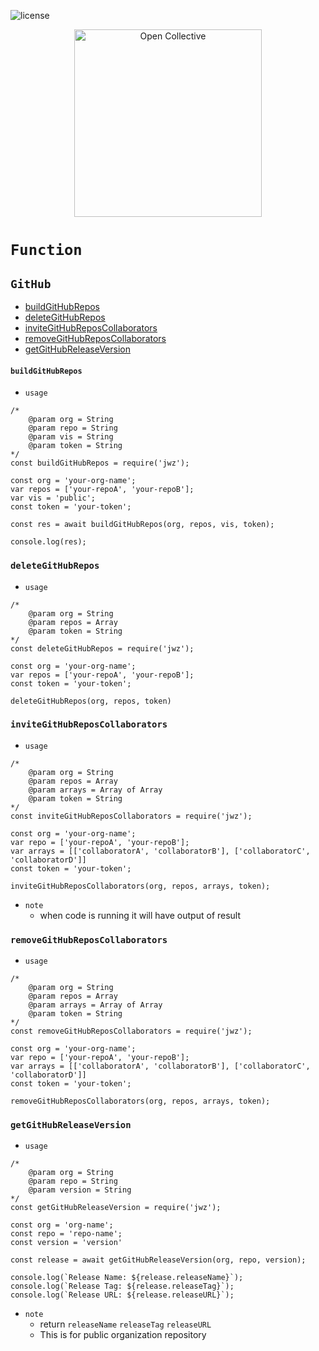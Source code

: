 ![license](https://img.shields.io/badge/license-MIT-blue)
<div align="center">
  <a href="https://opencollective.com/jetsadawijit" target="_blank" rel="noopener noreferrer">
    <img width="300" src="https://opencollective.com/public/images/opencollectivelogo.svg" alt="Open Collective">
  </a>
</div>

# `Function`
## `GitHub`
- [buildGitHubRepos](#buildGitHubRepos)
- [deleteGitHubRepos](#deletegithubrepos)
- [inviteGitHubReposCollaborators](#invitegithubreposcollaborators)
- [removeGitHubReposCollaborators](#removegithubreposcollaborators)
- [getGitHubReleaseVersion](#getgithubreleaseversion)
#### `buildGitHubRepos`
- `usage`
```
/*
    @param org = String
    @param repo = String
    @param vis = String
    @param token = String
*/
const buildGitHubRepos = require('jwz');

const org = 'your-org-name';
var repos = ['your-repoA', 'your-repoB'];
var vis = 'public';
const token = 'your-token';

const res = await buildGitHubRepos(org, repos, vis, token);

console.log(res);
```
### `deleteGitHubRepos`
- `usage`
```
/*
    @param org = String
    @param repos = Array
    @param token = String
*/
const deleteGitHubRepos = require('jwz');

const org = 'your-org-name';
var repos = ['your-repoA', 'your-repoB'];
const token = 'your-token';

deleteGitHubRepos(org, repos, token)
```
### `inviteGitHubReposCollaborators`
- `usage`
```
/*
    @param org = String
    @param repos = Array
    @param arrays = Array of Array
    @param token = String
*/
const inviteGitHubReposCollaborators = require('jwz');

const org = 'your-org-name';
var repo = ['your-repoA', 'your-repoB'];
var arrays = [['collaboratorA', 'collaboratorB'], ['collaboratorC', 'collaboratorD']]
const token = 'your-token';

inviteGitHubReposCollaborators(org, repos, arrays, token);
```
- `note`
    - when code is running it will have output of result
### `removeGitHubReposCollaborators`
- `usage`
```
/*
    @param org = String
    @param repos = Array
    @param arrays = Array of Array
    @param token = String
*/
const removeGitHubReposCollaborators = require('jwz');

const org = 'your-org-name';
var repo = ['your-repoA', 'your-repoB'];
var arrays = [['collaboratorA', 'collaboratorB'], ['collaboratorC', 'collaboratorD']]
const token = 'your-token';

removeGitHubReposCollaborators(org, repos, arrays, token);
```
### `getGitHubReleaseVersion`
- `usage`
```
/* 
    @param org = String
    @param repo = String
    @param version = String
*/
const getGitHubReleaseVersion = require('jwz');

const org = 'org-name';
const repo = 'repo-name';
const version = 'version'

const release = await getGitHubReleaseVersion(org, repo, version);

console.log(`Release Name: ${release.releaseName}`);
console.log(`Release Tag: ${release.releaseTag}`);
console.log(`Release URL: ${release.releaseURL}`);
```
- `note`
    - return `releaseName` `releaseTag` `releaseURL`
    - This is for public organization repository